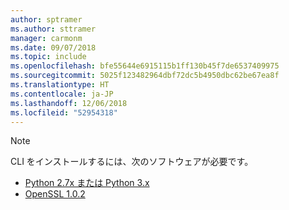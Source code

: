 ```yaml
---
author: sptramer
ms.author: sttramer
manager: carmonm
ms.date: 09/07/2018
ms.topic: include
ms.openlocfilehash: bfe55644e6915115b1ff130b45f7de6537409975
ms.sourcegitcommit: 5025f123482964dbf72dc5b4950dbc62be67ea8f
ms.translationtype: HT
ms.contentlocale: ja-JP
ms.lasthandoff: 12/06/2018
ms.locfileid: "52954318"
---
```

> [!NOTE]
> CLI をインストールするには、次のソフトウェアが必要です。
>
> * [Python 2.7x または Python 3.x](https://www.python.org/downloads/)
> * [OpenSSL 1.0.2](https://www.openssl.org/source/)
